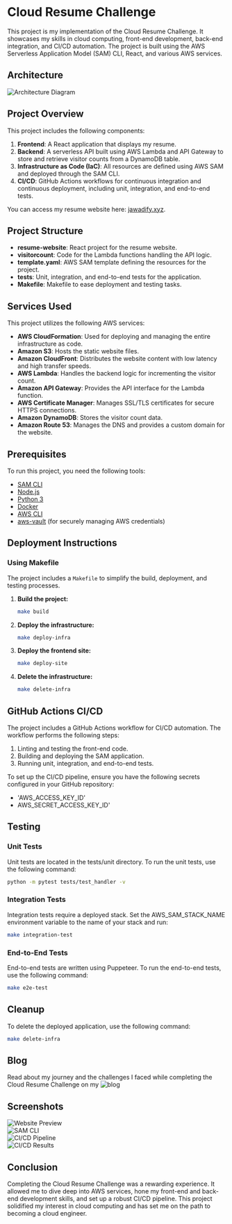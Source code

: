 # Cloud Resume Challenge

This project is my implementation of the Cloud Resume Challenge. It showcases my skills in cloud computing, front-end development, back-end integration, and CI/CD automation. The project is built using the AWS Serverless Application Model (SAM) CLI, React, and various AWS services.

## Architecture

![Architecture Diagram](screenshots/architecture.png)

## Project Overview

This project includes the following components:

1. **Frontend**: A React application that displays my resume.
2. **Backend**: A serverless API built using AWS Lambda and API Gateway to store and retrieve visitor counts from a DynamoDB table.
3. **Infrastructure as Code (IaC)**: All resources are defined using AWS SAM and deployed through the SAM CLI.
4. **CI/CD**: GitHub Actions workflows for continuous integration and continuous deployment, including unit, integration, and end-to-end tests.

You can access my resume website here: [jawadify.xyz](https://jawadify.xyz).

## Project Structure

- **resume-website**: React project for the resume website.
- **visitorcount**: Code for the Lambda functions handling the API logic.
- **template.yaml**: AWS SAM template defining the resources for the project.
- **tests**: Unit, integration, and end-to-end tests for the application.
- **Makefile**: Makefile to ease deployment and testing tasks.

## Services Used

This project utilizes the following AWS services:

- **AWS CloudFormation**: Used for deploying and managing the entire infrastructure as code.
- **Amazon S3**: Hosts the static website files.
- **Amazon CloudFront**: Distributes the website content with low latency and high transfer speeds.
- **AWS Lambda**: Handles the backend logic for incrementing the visitor count.
- **Amazon API Gateway**: Provides the API interface for the Lambda function.
- **AWS Certificate Manager**: Manages SSL/TLS certificates for secure HTTPS connections.
- **Amazon DynamoDB**: Stores the visitor count data.
- **Amazon Route 53**: Manages the DNS and provides a custom domain for the website.

## Prerequisites

To run this project, you need the following tools:

- [SAM CLI](https://docs.aws.amazon.com/serverless-application-model/latest/developerguide/serverless-sam-cli-install.html)
- [Node.js](https://nodejs.org/en/download/)
- [Python 3](https://www.python.org/downloads/)
- [Docker](https://hub.docker.com/search/?type=edition&offering=community)
- [AWS CLI](https://aws.amazon.com/cli/)
- [aws-vault](https://github.com/99designs/aws-vault) (for securely managing AWS credentials)

## Deployment Instructions

### Using Makefile

The project includes a `Makefile` to simplify the build, deployment, and testing processes.

1. **Build the project:**
   ```bash
   make build
   ```
2. **Deploy the infrastructure:**
   ```bash
   make deploy-infra
   ```
3. **Deploy the frontend site:**
   ```bash
   make deploy-site
   ```
4. **Delete the infrastructure:**
   ```bash
   make delete-infra
   ```

## GitHub Actions CI/CD

The project includes a GitHub Actions workflow for CI/CD automation. The workflow performs the following steps:

1. Linting and testing the front-end code.
2. Building and deploying the SAM application.
3. Running unit, integration, and end-to-end tests.

To set up the CI/CD pipeline, ensure you have the following secrets configured in your GitHub repository:

- 'AWS_ACCESS_KEY_ID'
- AWS_SECRET_ACCESS_KEY_ID'

## Testing

### Unit Tests

Unit tests are located in the tests/unit directory. To run the unit tests, use the following command:
```bash
python -m pytest tests/test_handler -v
```

### Integration Tests

Integration tests require a deployed stack. Set the AWS_SAM_STACK_NAME environment variable to the name of your stack and run:
```bash
make integration-test
```

### End-to-End Tests

End-to-end tests are written using Puppeteer. To run the end-to-end tests, use the following command:
```bash
make e2e-test
```

## Cleanup

To delete the deployed application, use the following command:
```bash
make delete-infra
```

## Blog

Read about my journey and the challenges I faced while completing the Cloud Resume Challenge on my ![blog](https://dev.to/jawadshahid07/how-to-transition-from-a-generalist-to-a-specialist-in-cloud-computing-my-journey-through-the-cloud-resume-challenge-371n)

## Screenshots

![Website Preview](screenshots/resume.png)  
![SAM CLI](screenshots/samcli.png)  
![CI/CD Pipeline](screenshots/cicdpipeline.png)  
![CI/CD Results](screenshots/cicddeployed.png)  


## Conclusion

Completing the Cloud Resume Challenge was a rewarding experience. It allowed me to dive deep into AWS services, hone my front-end and back-end development skills, and set up a robust CI/CD pipeline. This project solidified my interest in cloud computing and has set me on the path to becoming a cloud engineer.

